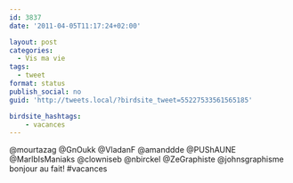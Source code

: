 ```yaml
---
id: 3837
date: '2011-04-05T11:17:24+02:00'

layout: post
categories:
  - Vis ma vie
tags:
  - tweet
format: status
publish_social: no
guid: 'http://tweets.local/?birdsite_tweet=55227533561565185'

birdsite_hashtags:
    - vacances
---
```


@mourtazag @GnOukk @VladanF @amanddde @PUShAUNE @MarlbIsManiaks @clowniseb @nbirckel @ZeGraphiste @johnsgraphisme bonjour au fait! #vacances